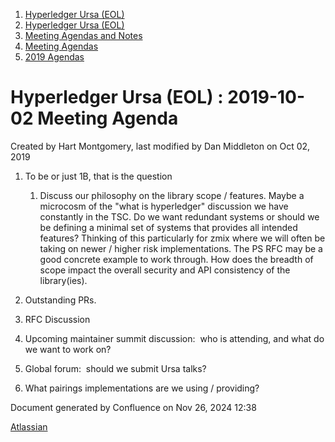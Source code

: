 1. [Hyperledger Ursa (EOL)](index.html)
2. [Hyperledger Ursa (EOL)](19595269.html)
3. [Meeting Agendas and Notes](Meeting-Agendas-and-Notes_19603313.html)
4. [Meeting Agendas](Meeting-Agendas_19603319.html)
5. [2019 Agendas](2019-Agendas_19611656.html)

# Hyperledger Ursa (EOL) : 2019-10-02 Meeting Agenda

Created by Hart Montgomery, last modified by Dan Middleton on Oct 02, 2019

1. To be or just 1B, that is the question
   
   1. Discuss our philosophy on the library scope / features. Maybe a microcosm of the "what is hyperledger" discussion we have constantly in the TSC. Do we want redundant systems or should we be defining a minimal set of systems that provides all intended features? Thinking of this particularly for zmix where we will often be taking on newer / higher risk implementations. The PS RFC may be a good concrete example to work through. How does the breadth of scope impact the overall security and API consistency of the library(ies).
2. Outstanding PRs.
3. RFC Discussion
4. Upcoming maintainer summit discussion:  who is attending, and what do we want to work on?
5. Global forum:  should we submit Ursa talks?
6. What pairings implementations are we using / providing?

Document generated by Confluence on Nov 26, 2024 12:38

[Atlassian](http://www.atlassian.com/)
